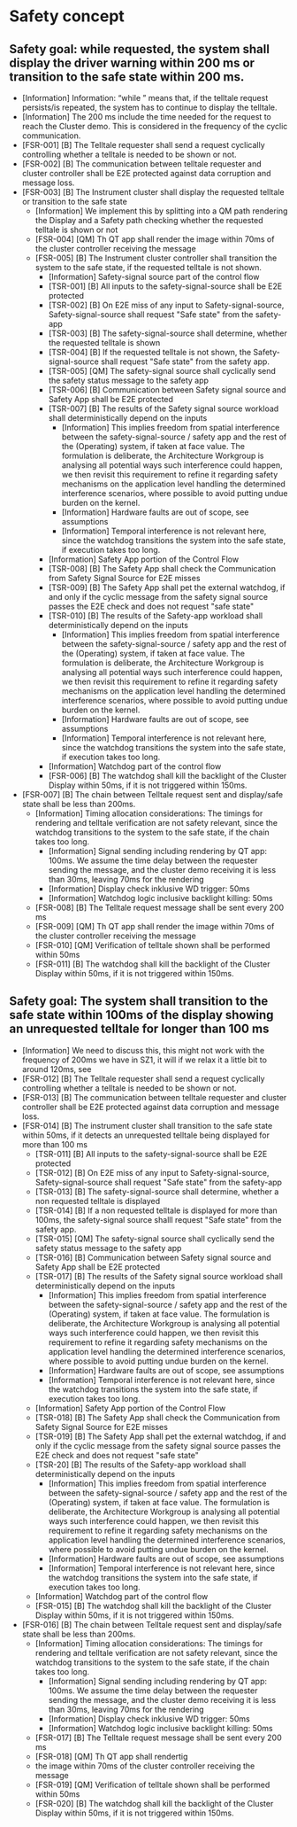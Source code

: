 # Safety concept
## Safety goal: while requested, the system shall display the driver warning within 200 ms or transition to the safe state within 200 ms.
* [Information] Information: “while ” means that, if the telltale request persists/is repeated, the system has to continue to display the telltale.
* [Information] The 200 ms include the time needed for the request to reach the Cluster demo. This is considered in the frequency of the cyclic communication.
* [FSR-001] [B] The Telltale requester shall send a request cyclically controlling whether a telltale is needed to be shown or not.
* [FSR-002] [B] The communication between telltale requester and cluster controller shall be E2E protected against data corruption and message loss.
* [FSR-003] [B] The Instrument cluster shall display the requested telltale or transition to the safe state
    * [Information] We implement this by splitting into a QM path rendering the Display and a Safety path checking whether the requested telltale is shown or not
    * [FSR-004] [QM] Th QT app shall render the image within 70ms of the cluster controller receiving the message
    * [FSR-005] [B] The Instrument cluster controller shall transition the system to the safe state, if the requested telltale is not shown.
        * [Information] Safety-signal source part of the control flow
        * [TSR-001] [B] All inputs to the safety-signal-source shall be E2E protected
        * [TSR-002] [B] On E2E miss of any input to Safety-signal-source, Safety-signal-source shall request "Safe state" from the safety-app
        * [TSR-003] [B] The safety-signal-source shall determine, whether the requested telltale is shown
        * [TSR-004] [B] If the requested telltale is not shown, the Safety-signal-source shall request "Safe state" from the safety app.
        * [TSR-005] [QM] The safety-signal source shall cyclically send the safety status message to the safety app
        * [TSR-006] [B] Communication between Safety signal source and Safety App shall be E2E protected
        * [TSR-007] [B] The results of the Safety signal source workload shall deterministically depend on the inputs
            * [Information] This implies freedom from spatial interference between the safety-signal-source / safety app and the rest of the (Operating) system, if taken at face value. The formulation is deliberate, the Architecture Workgroup is analysing all potential ways such interference could happen, we then revisit this requirement to refine it regarding safety mechanisms on the application level handling the determined interference scenarios, where possible to avoid putting undue burden on the kernel.
            * [Information] Hardware faults are out of scope, see assumptions
            * [Information] Temporal interference is not relevant here, since the watchdog transitions the system into the safe state, if execution takes too long.
        * [Information] Safety App portion of the Control Flow
        * [TSR-008] [B] The Safety App shall check the Communication from Safety Signal Source for E2E misses
        * [TSR-009] [B] The Safety App shall pet the external watchdog, if and only if the cyclic message from the safety signal source passes the E2E check and does not request "safe state"
        * [TSR-010] [B] The results of the Safety-app workload shall deterministically depend on the inputs
            * [Information] This implies freedom from spatial interference between the safety-signal-source / safety app and the rest of the (Operating) system, if taken at face value. The formulation is deliberate, the Architecture Workgroup is analysing all potential ways such interference could happen, we then revisit this requirement to refine it regarding safety mechanisms on the application level handling the determined interference scenarios, where possible to avoid putting undue burden on the kernel.
            * [Information] Hardware faults are out of scope, see assumptions
            * [Information] Temporal interference is not relevant here, since the watchdog transitions the system into the safe state, if execution takes too long.
        * [Information] Watchdog part of the control flow
        * [FSR-006] [B] The watchdog shall kill the backlight of the Cluster Display within 50ms, if it is not triggered within 150ms.
* [FSR-007] [B] The chain between Telltale request sent and display/safe state shall be less than 200ms.
    * [Information] Timing allocation considerations:
The timings for rendering and telltale verification are not safety relevant, since the watchdog transitions to the system to the safe state, if the chain takes too long.
        * [Information] Signal sending including rendering by QT app: 100ms. We assume the time delay between the requester sending the message, and the cluster demo receiving it is less than 30ms, leaving 70ms for the rendering
        * [Information] Display check inklusive WD trigger: 50ms
        * [Information] Watchdog logic inclusive backlight killing: 50ms
    * [FSR-008] [B] The Telltale request message shall be sent every 200 ms
    * [FSR-009] [QM] Th QT app shall render the image within 70ms of the cluster controller receiving the message
    * [FSR-010] [QM] Verification of telltale shown shall be performed within 50ms
    * [FSR-011] [B] The watchdog shall kill the backlight of the Cluster Display within 50ms, if it is not triggered within 150ms.
## Safety goal: The system shall transition to the safe state within 100ms of the display showing an unrequested telltale for longer than 100 ms
* [Information] We need to discuss this, this might not work with the frequency of 200ms we have in SZ1, it will if we relax it a little bit to around 120ms, see
* [FSR-012] [B] The Telltale requester shall send a request cyclically controlling whether a telltale is needed to be shown or not.
* [FSR-013] [B] The communication between telltale requester and cluster controller shall be E2E protected against data corruption and message loss.
* [FSR-014] [B] The instrument cluster shall transition to the safe state within 50ms, if it detects an unrequested telltale being displayed for more than 100 ms
    * [TSR-011] [B] All inputs to the safety-signal-source shall be E2E protected
    * [TSR-012] [B] On E2E miss of any input to Safety-signal-source, Safety-signal-source shall request "Safe state" from the safety-app
    * [TSR-013] [B] The safety-signal-source shall determine, whether a non requested telltale is displayed
    * [TSR-014] [B] If a non requested telltale is displayed for more than 100ms, the safety-signal source shalll request "Safe state" from the safety app.
    * [TSR-015] [QM] The safety-signal source shall cyclically send the safety status message to the safety app
    * [TSR-016] [B] Communication between Safety signal source and Safety App shall be E2E protected
    * [TSR-017] [B] The results of the Safety signal source workload shall deterministically depend on the inputs
        * [Information] This implies freedom from spatial interference between the safety-signal-source / safety app and the rest of the (Operating) system, if taken at face value. The formulation is deliberate, the Architecture Workgroup is analysing all potential ways such interference could happen, we then revisit this requirement to refine it regarding safety mechanisms on the application level handling the determined interference scenarios, where possible to avoid putting undue burden on the kernel.
        * [Information] Hardware faults are out of scope, see assumptions
        * [Information] Temporal interference is not relevant here, since the watchdog transitions the system into the safe state, if execution takes too long.
    * [Information] Safety App portion of the Control Flow
    * [TSR-018] [B] The Safety App shall check the Communication from Safety Signal Source for E2E misses
    * [TSR-019] [B] The Safety App shall pet the external watchdog, if and only if the cyclic message from the safety signal source passes the E2E check and does not request "safe state"
    * [TSR-20] [B] The results of the Safety-app workload shall deterministically depend on the inputs
        * [Information] This implies freedom from spatial interference between the safety-signal-source / safety app and the rest of the (Operating) system, if taken at face value. The formulation is deliberate, the Architecture Workgroup is analysing all potential ways such interference could happen, we then revisit this requirement to refine it regarding safety mechanisms on the application level handling the determined interference scenarios, where possible to avoid putting undue burden on the kernel.
        * [Information] Hardware faults are out of scope, see assumptions
        * [Information] Temporal interference is not relevant here, since the watchdog transitions the system into the safe state, if execution takes too long.
    * [Information] Watchdog part of the control flow
    * [FSR-015] [B] The watchdog shall kill the backlight of the Cluster Display within 50ms, if it is not triggered within 150ms.
* [FSR-016] [B] The chain between Telltale request sent and display/safe state shall be less than 200ms.
    * [Information] Timing allocation considerations:
The timings for rendering and telltale verification are not safety relevant, since the watchdog transitions to the system to the safe state, if the chain takes too long.
        * [Information] Signal sending including rendering by QT app: 100ms. We assume the time delay between the requester sending the message, and the cluster demo receiving it is less than 30ms, leaving 70ms for the rendering
        * [Information] Display check inklusive WD trigger: 50ms
        * [Information] Watchdog logic inclusive backlight killing: 50ms
    * [FSR-017] [B] The Telltale request message shall be sent every 200 ms
    * [FSR-018] [QM] Th QT app shall rendertig
    *  the image within 70ms of the cluster controller receiving the message
    * [FSR-019] [QM] Verification of telltale shown shall be performed within 50ms
    * [FSR-020] [B] The watchdog shall kill the backlight of the Cluster Display within 50ms, if it is not triggered within 150ms.
